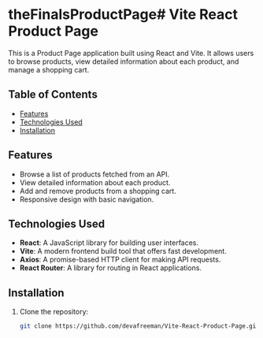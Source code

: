 # theFinalsProductPage# Vite React Product Page

This is a Product Page application built using React and Vite. It allows users to browse products, view detailed information about each product, and manage a shopping cart.

## Table of Contents

- [Features](#features)
- [Technologies Used](#technologies-used)
- [Installation](#installation)



## Features

- Browse a list of products fetched from an API.
- View detailed information about each product.
- Add and remove products from a shopping cart.
- Responsive design with basic navigation.

## Technologies Used

- **React**: A JavaScript library for building user interfaces.
- **Vite**: A modern frontend build tool that offers fast development.
- **Axios**: A promise-based HTTP client for making API requests.
- **React Router**: A library for routing in React applications.

## Installation

1. Clone the repository:
   ```bash
   git clone https://github.com/devafreeman/Vite-React-Product-Page.git